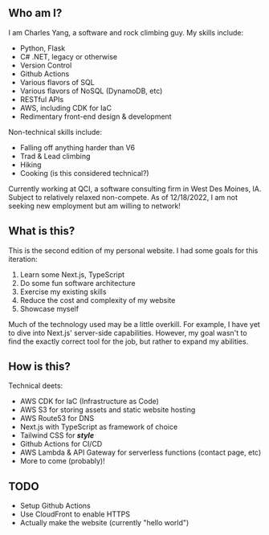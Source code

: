 ## Who am I?
I am Charles Yang, a software and rock climbing guy.
My skills include:
* Python, Flask
* C# .NET, legacy or otherwise
* Version Control
* Github Actions
* Various flavors of SQL
* Various flavors of NoSQL (DynamoDB, etc)
* RESTful APIs
* AWS, including CDK for IaC
* Redimentary front-end design & development

Non-technical skills include:
* Falling off anything harder than V6
* Trad & Lead climbing
* Hiking
* Cooking (is this considered technical?)

Currently working at QCI, a software consulting firm in West Des Moines, IA. Subject to relatively relaxed non-compete. As of 12/18/2022, I am not seeking new employment but am willing to network!

## What is this?
This is the second edition of my personal website. I had some goals for this iteration:
1. Learn some Next.js, TypeScript
2. Do some fun software architecture
3. Exercise my existing skills
4. Reduce the cost and complexity of my website
5. Showcase myself

Much of the technology used may be a little overkill. For example, I have yet to dive into Next.js' server-side capabilities. However, my goal wasn't to find the exactly correct tool for the job, but rather to expand my abilities.

## How is this?
Technical deets:
* AWS CDK for IaC (Infrastructure as Code)
* AWS S3 for storing assets and static website hosting
* AWS Route53 for DNS
* Next.js with TypeScript as framework of choice
* Tailwind CSS for ***style***
* Github Actions for CI/CD
* AWS Lambda & API Gateway for serverless functions (contact page, etc)
* More to come (probably)!

## TODO
* Setup Github Actions
* Use CloudFront to enable HTTPS
* Actually make the website (currently "hello world")